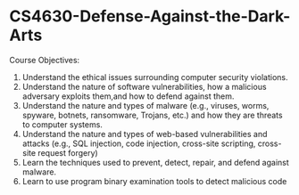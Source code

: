 # CS4630-Defense-Against-the-Dark-Arts
Course Objectives:
1.  Understand the ethical issues surrounding computer security violations.
2.  Understand the nature of software vulnerabilities, how a malicious adversary exploits them,and how to defend against them.
3.  Understand the nature and types of malware (e.g., viruses, worms, spyware, botnets, ransomware, Trojans, etc.) and how they are threats to computer systems.
4.  Understand the nature and types of web-based vulnerabilities and attacks (e.g., SQL injection, code injection, cross-site scripting, cross-site request forgery)
5.  Learn the techniques used to prevent, detect, repair, and defend against malware.
6.  Learn to use program binary examination tools to detect malicious code
